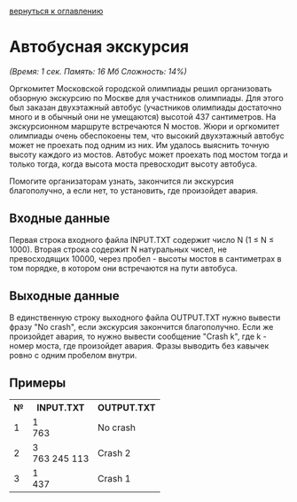 <a href="/README.md">вернуться к оглавлению</a><br>

<h1>Автобусная экскурсия</h1>
<i>(Время: 1&nbsp;сек. Память: 16 Мб&nbsp;Сложность: 14%)</i>

<p class=text>
Оргкомитет Московской городской олимпиады решил организовать обзорную экскурсию по Москве для участников олимпиады. Для этого был заказан двухэтажный автобус (участников олимпиады достаточно много и в обычный они не умещаются) высотой 437 сантиметров. На экскурсионном маршруте встречаются N мостов. Жюри и оргкомитет олимпиады очень обеспокоены тем, что высокий двухэтажный автобус может не проехать под одним из них. Им удалось выяснить точную высоту каждого из мостов. Автобус может проехать под мостом тогда и только тогда, когда высота моста превосходит высоту автобуса. 
</p>
<p class=text>
Помогите организаторам узнать, закончится ли экскурсия благополучно, а если нет, то установить, где произойдет авария.
</p>

<h2>Входные данные</h2>

<p class=text>
Первая строка входного файла INPUT.TXT содержит число N (1 &#8804; N &#8804; 1000). Вторая строка содержит N натуральных чисел, не превосходящих 10000, через пробел - высоты мостов в сантиметрах в том порядке, в котором они встречаются на пути автобуса.
</p>

<h2>Выходные данные</h2>

<p class=text>
В единственную строку выходного файла OUTPUT.TXT нужно вывести фразу "No crash", если экскурсия закончится благополучно. Если же произойдет авария, то нужно вывести сообщение "Crash k", где k - номер моста, где произойдет авария. Фразы выводить без кавычек ровно с одним пробелом внутри.
</p>

<h2>Примеры</h2>

<table>
<tr><th>№</th><th>INPUT.TXT</th><th>OUTPUT.TXT</th></tr>
<tr><td>1</td><td>1<br>763</td><td>No crash</td></tr>
<tr><td>2</td><td>3<br>763 245 113</td><td>Crash 2</td></tr>
<tr><td>3</td><td>1<br>437</td><td>Crash 1</td></tr>
</table>